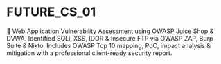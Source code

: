 # FUTURE_CS_01
🔐 Web Application Vulnerability Assessment using OWASP Juice Shop &amp; DVWA. Identified SQLi, XSS, IDOR &amp; Insecure FTP via OWASP ZAP, Burp Suite &amp; Nikto. Includes OWASP Top 10 mapping, PoC, impact analysis &amp; mitigation with a professional client-ready security report.
